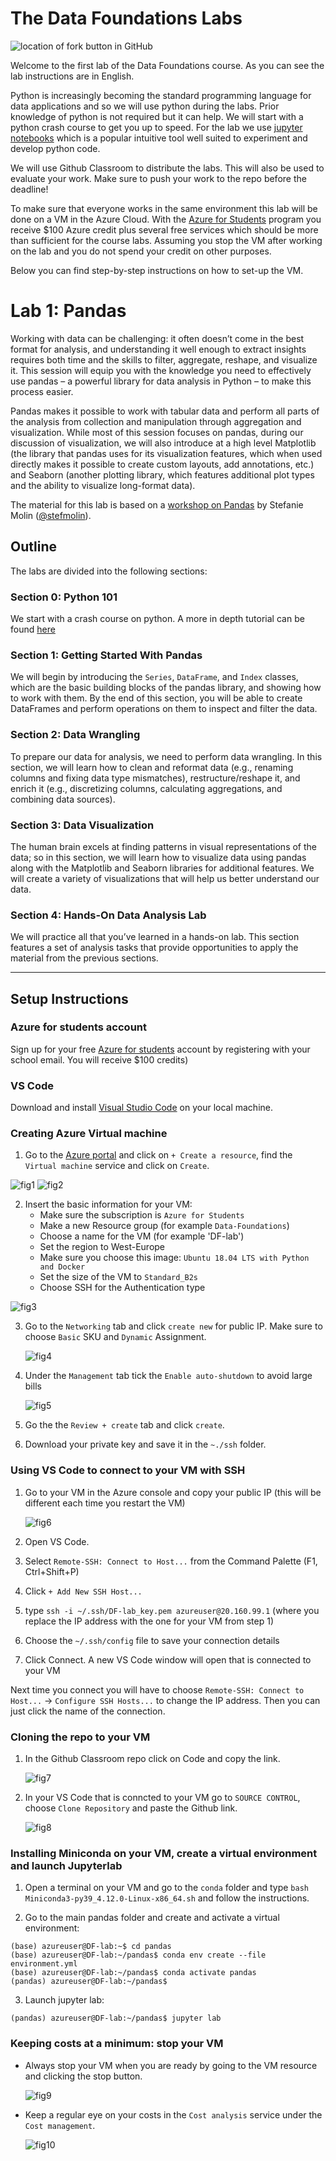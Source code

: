 # The Data Foundations Labs 

![location of fork button in GitHub](./images/fork_button.png)

Welcome to the first lab of the Data Foundations course. As you can see the lab instructions are in English. 

Python is increasingly becoming the standard programming language for data applications and so we will use python during the labs. Prior knowledge of python is not required but it can help. We will start with a python crash course to get you up to speed. For the lab we use [jupyter notebooks](https://jupyter.org/) which is a popular intuitive tool well suited to experiment and develop python code. 

We will use Github Classroom to distribute the labs. This will also be used to evaluate your work. Make sure to push your work to the repo before the deadline!

To make sure that everyone works in the same environment this lab will be done on a VM in the Azure Cloud. With the [Azure for Students](https://azure.microsoft.com/en-us/free/students/) program you receive $100 Azure credit plus several free services which should be more than sufficient for the course labs. Assuming you stop the VM after working on the lab and you do not spend your credit on other purposes.

Below you can find step-by-step instructions on how to set-up the VM.

# Lab 1: Pandas

Working with data can be challenging: it often doesn’t come in the best format for analysis, and understanding it well enough to extract insights requires both time and the skills to filter, aggregate, reshape, and visualize it. This session will equip you with the knowledge you need to effectively use pandas – a powerful library for data analysis in Python – to make this process easier.

Pandas makes it possible to work with tabular data and perform all parts of the analysis from collection and manipulation through aggregation and visualization. While most of this session focuses on pandas, during our discussion of visualization, we will also introduce at a high level Matplotlib (the library that pandas uses for its visualization features, which when used directly makes it possible to create custom layouts, add annotations, etc.) and Seaborn (another plotting library, which features additional plot types and the ability to visualize long-format data).

The material for this lab is based on a [workshop on Pandas](https://github.com/stefmolin/pandas-workshop) by Stefanie Molin ([@stefmolin](https://github.com/stefmolin)).

## Outline

The labs are divided into the following sections:

### Section 0: Python 101
We start with a crash course on python. A more in depth tutorial can be found [here](https://docs.python.org/3/tutorial/)

### Section 1: Getting Started With Pandas
We will begin by introducing the `Series`, `DataFrame`, and `Index` classes, which are the basic building blocks of the pandas library, and showing how to work with them. By the end of this section, you will be able to create DataFrames and perform operations on them to inspect and filter the data.

### Section 2: Data Wrangling
To prepare our data for analysis, we need to perform data wrangling. In this section, we will learn how to clean and reformat data (e.g., renaming columns and fixing data type mismatches), restructure/reshape it, and enrich it (e.g., discretizing columns, calculating aggregations, and combining data sources).

### Section 3: Data Visualization
The human brain excels at finding patterns in visual representations of the data; so in this section, we will learn how to visualize data using pandas along with the Matplotlib and Seaborn libraries for additional features. We will create a variety of visualizations that will help us better understand our data.

### Section 4: Hands-On Data Analysis Lab
We will practice all that you’ve learned in a hands-on lab. This section features a set of analysis tasks that provide opportunities to apply the material from the previous sections.

---

## Setup Instructions

### Azure for students account
Sign up for your free [Azure for students](https://azure.microsoft.com/en-us/free/students/) account by registering with your school email. You will receive $100 credits)

### VS Code
Download and install [Visual Studio Code](https://code.visualstudio.com/) on your local machine.

### Creating Azure Virtual machine
1. Go to the [Azure portal](https://portal.azure.com/) and click on `+ Create a resource`, find the `Virtual machine` service and click on `Create`. 

![fig1](./images/resource.png)              ![fig2](./images/VM.png)

2. Insert the basic information for your VM:
    - Make sure the subscription is `Azure for Students`
    - Make a new Resource group (for example `Data-Foundations`)
    - Choose a name for the VM (for example 'DF-lab')
    - Set the region to West-Europe
    - Make sure you choose this image: `Ubuntu 18.04 LTS with Python and Docker`
    - Set the size of the VM to `Standard_B2s`
    - Choose SSH for the Authentication type
    
![fig3](./images/VM_basic.png)

3. Go to the `Networking` tab and click `create new` for public IP. Make sure to choose `Basic` SKU and `Dynamic` Assignment.

    ![fig4](./images/IP.png)

4. Under the `Management` tab tick the `Enable auto-shutdown` to avoid large bills
    
    ![fig5](./images/shutdown.png)

5. Go the the `Review + create` tab and click `create`.

6. Download your private key and save it in the `~./ssh` folder.

### Using VS Code to connect to your VM with SSH

1. Go to your VM in the Azure console and copy your public IP (this will be different each time you restart the VM)

    ![fig6](./images/publicIP.png)

2. Open VS Code.

3. Select `Remote-SSH: Connect to Host...` from the Command Palette (F1, Ctrl+Shift+P)

4. Click `+ Add New SSH Host...`

5. type `ssh -i ~/.ssh/DF-lab_key.pem azureuser@20.160.99.1` (where you replace the IP address with the one for your VM from step 1)

6. Choose the `~/.ssh/config` file to save your connection details

7. Click Connect. A new VS Code window will open that is connected to your VM

Next time you connect you will have to choose `Remote-SSH: Connect to Host...` -> `Configure SSH Hosts...` to change the IP address. Then you can just click the name of the connection.

### Cloning the repo to your VM

1. In the Github Classroom repo click on Code and copy the link. 

    ![fig7](./images/repo.png)
    
2. In your VS Code that is conncted to your VM go to `SOURCE CONTROL`, choose `Clone Repository` and paste the Github link.

    ![fig8](./images/clone_repo.png)

### Installing Miniconda on your VM, create a virtual environment and launch Jupyterlab

1. Open a terminal on your VM and go to the `conda` folder and type `bash Miniconda3-py39_4.12.0-Linux-x86_64.sh` and follow the instructions.

2. Go to the main pandas folder and create and activate a virtual environment: 
```shell
(base) azureuser@DF-lab:~$ cd pandas 
(base) azureuser@DF-lab:~/pandas$ conda env create --file environment.yml
(base) azureuser@DF-lab:~/pandas$ conda activate pandas
(pandas) azureuser@DF-lab:~/pandas$
```

3. Launch jupyter lab:
```shell
(pandas) azureuser@DF-lab:~/pandas$ jupyter lab
```

### Keeping costs at a minimum: stop your VM

- Always stop your VM when you are ready by going to the VM resource and clicking the stop button.
    
    ![fig9](./images/stop.png)
    
- Keep a regular eye on your costs in the `Cost analysis` service under the `Cost management`. 

    ![fig10](./images/cost.png)